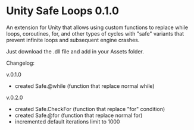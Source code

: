 # Unity Safe Loops 0.1.0
An extension for Unity that allows using custom functions to replace while loops, coroutines, for, and other types of cycles with "safe" variants that prevent infinite loops and subsequent engine crashes.

Just download the .dll file and add in your Assets folder.


Changelog:

v.0.1.0
  - created Safe.@while (function that replace normal while)

v.0.2.0
  - created Safe.CheckFor (function that replace "for" condition)
  - created Safe.@for (function that replace normal for)
  - incremented default iterations limit to 1000
